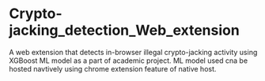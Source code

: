 # Crypto-jacking_detection_Web_extension
A web extension that detects in-browser illegal crypto-jacking activity using XGBoost ML model as a part of academic project. ML model used cna be hosted navtively using chrome extension feature of native host. 

